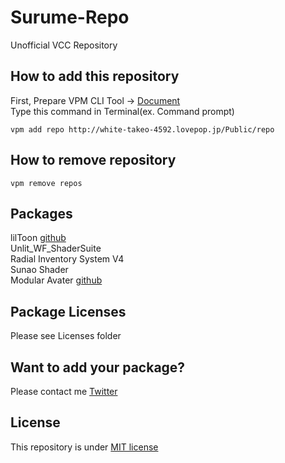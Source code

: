 # Surume-Repo
Unofficial VCC Repository

## How to add this repository
First, Prepare VPM CLI Tool -> [Document](https://vcc.docs.vrchat.com/vpm/cli/)  
Type this command in Terminal(ex. Command prompt)
```
vpm add repo http://white-takeo-4592.lovepop.jp/Public/repo
```

## How to remove repository
```
vpm remove repos
```

## Packages
lilToon [github](https://github.com/lilxyzw/lilToon)  
Unlit_WF_ShaderSuite  
Radial Inventory System V4  
Sunao Shader  
Modular Avater [github](https://github.com/bdunderscore/modular-avatar)  

## Package Licenses
Please see Licenses folder

## Want to add your package?
Please contact me [Twitter](https://twitter.com/surumeika_vr)

## License
This repository is under [MIT license](https://en.wikipedia.org/wiki/MIT_License)
